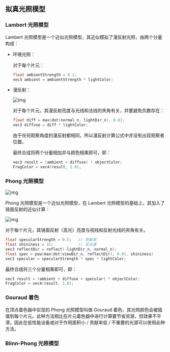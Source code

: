 ## 拟真光照模型

### Lambert 光照模型

Lambert 光照模型是一个近似光照模型，其近似模拟了漫反射光照，由两个分量构成：

- 环境光照：

  对于每个片元：

  ```c++
  float ambientStrength = 0.1;
  vec3 ambient = ambientStrength * lightColor;
  ```

- 漫反射：

  ![img](https://learnopengl-cn.github.io/img/02/02/diffuse_light.png)

  对于每个片元，其漫反射亮度与光线和法线的夹角有关，并要避免负数存在：

  ```c++
  float diff = max(dot(normal_n, lightDir_n), 0.0);
  vec3 diffuse = diff * lightColor;
  ```

  由于任何观察角度的漫反射都相同，所以漫反射计算公式中并没有出现观察者位置。

  最终合成将两个分量相加并与颜色相乘即可，即：

  ```c++
  vec3 result = (ambient + diffuse) * objectColor;
  FragColor = vec4(result, 1.0);
  ```

### Phong 光照模型

![img](https://learnopengl-cn.github.io/img/02/02/basic_lighting_phong.png)

Phong 光照模型是一个近似光照模型，在 Lambert 光照模型的基础上，其加入了镜面反射的近似计算：

![img](https://learnopengl-cn.github.io/img/02/02/basic_lighting_specular_theory.png)

对于每个片元，其镜面反射（高光）亮度与视线和反射光线的夹角有关。

```c++
float specularStrength = 0.5;	// 贡献率
float shininess = 32;			// 反光度
vec3 reflectDir = reflect(-lightDir_n, normal_n);
float spec = pow(max(dot(viewDir_n, reflectDir), 0.0), shininess)
vec3 specular = specularStrength * spec * lightColor;
```

最终合成将三个分量相乘即可，即：

```c++
vec3 result = (ambient + diffuse + specular) * objectColor;
FragColor = vec4(result, 1.0);
```

### Gouraud 着色

在顶点着色器中实现的 Phong 光照模型叫做 Gouraud 着色，其光照颜色会被插值到每个片元。此种方法相比在片元着色器中进行计算要节省资源，但效果不平滑，因此在低性能设备或对于作用面积小 / 贡献率低 / 不重要的光源可以使用此种方法。

### Blinn-Phong 光照模型

